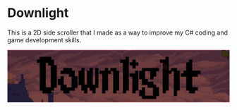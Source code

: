 # Downlight
This is a 2D side scroller that I made as a way to improve my C# coding and game development skills. 

![Game Title.](DownLight/Pictures/Downlight_Name.PNG)